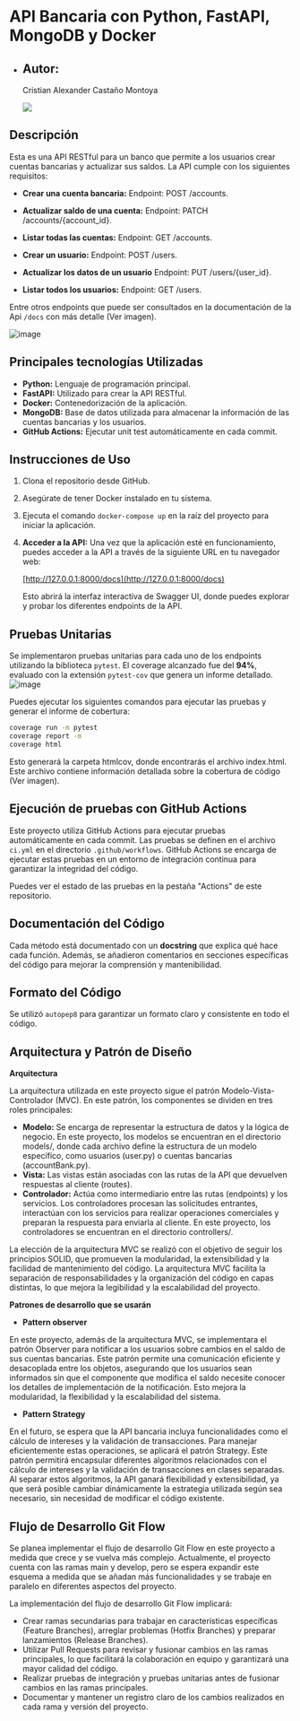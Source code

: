 # API Bancaria con Python, FastAPI, MongoDB y Docker
- ## Autor:
  Cristian Alexander Castaño Montoya
  
  [<img src="https://img.shields.io/badge/LinkedIn-Connect-blue?style=flat&logo=linkedin">](https://www.linkedin.com/in/cristiancastano852/)

## Descripción

Esta es una API RESTful para un banco que permite a los usuarios crear cuentas bancarias y actualizar sus saldos. La API cumple con los siguientes requisitos:

- **Crear una cuenta bancaria:** Endpoint: POST /accounts.

- **Actualizar saldo de una cuenta:** Endpoint: PATCH /accounts/{account_id}. 

- **Listar todas las cuentas:** Endpoint: GET /accounts.

- **Crear un usuario:** Endpoint: POST /users. 

- **Actualizar los datos de un usuario** Endpoint: PUT /users/{user_id}.
  
- **Listar todos los usuarios:** Endpoint: GET /users. 

Entre otros endpoints que puede ser consultados en la documentación de la Api `/docs` con más detalle (Ver imagen).

  ![image](https://github.com/cristiancastano852/Api_Bancaria/assets/44209773/76682d16-f5d0-45ca-9579-72f13160f2cc)

## Principales tecnologías Utilizadas

- **Python:** Lenguaje de programación principal.
- **FastAPI:** Utilizado para crear la API RESTful.
- **Docker:** Contenedorización de la aplicación.
- **MongoDB:** Base de datos utilizada para almacenar la información de las cuentas bancarias y los usuarios.
- **GitHub Actions:** Ejecutar unit test automáticamente en cada commit.


## Instrucciones de Uso

1. Clona el repositorio desde GitHub.
2. Asegúrate de tener Docker instalado en tu sistema.
3. Ejecuta el comando `docker-compose up` en la raíz del proyecto para iniciar la aplicación.
4. **Acceder a la API:** Una vez que la aplicación esté en funcionamiento, puedes acceder a la API a través de la siguiente URL en tu navegador web:
   
    [http://127.0.0.1:8000/docs](http://127.0.0.1:8000/docs)
   
    Esto abrirá la interfaz interactiva de Swagger UI, donde puedes explorar y probar los diferentes endpoints de la API.

## Pruebas Unitarias

Se implementaron pruebas unitarias para cada uno de los endpoints utilizando la biblioteca `pytest`. El coverage alcanzado fue del **94%**, evaluado con la extensión `pytest-cov` que genera un informe detallado.
  ![image](https://github.com/cristiancastano852/Api_Bancaria/assets/44209773/edf7697c-fd08-4d6d-9adb-1c414839a526)
  
Puedes ejecutar los siguientes comandos para ejecutar las pruebas y generar el informe de cobertura:

```bash
coverage run -m pytest
coverage report -m
coverage html
```
Esto generará la carpeta htmlcov, donde encontrarás el archivo index.html. Este archivo contiene información detallada sobre la cobertura de código (Ver imagen).

## Ejecución de pruebas con GitHub Actions

Este proyecto utiliza GitHub Actions para ejecutar pruebas automáticamente en cada commit. Las pruebas se definen en el archivo `ci.yml` en el directorio `.github/workflows`. GitHub Actions se encarga de ejecutar estas pruebas en un entorno de integración continua para garantizar la integridad del código.

Puedes ver el estado de las pruebas en la pestaña "Actions" de este repositorio.

## Documentación del Código
Cada método está documentado con un **docstring** que explica qué hace cada función. Además, se añadieron comentarios en secciones específicas del código para mejorar la comprensión y mantenibilidad.

## Formato del Código

Se utilizó `autopep8` para garantizar un formato claro y consistente en todo el código.

## Arquitectura y Patrón de Diseño

**Arquitectura**

La arquitectura utilizada en este proyecto sigue el patrón Modelo-Vista-Controlador (MVC). En este patrón, los componentes se dividen en tres roles principales:

- **Modelo:** Se encarga de representar la estructura de datos y la lógica de negocio. En este proyecto, los modelos se encuentran en el directorio models/, donde cada archivo define la estructura de un modelo específico, como usuarios (user.py) o cuentas bancarias (accountBank.py).
- **Vista:** Las vistas están asociadas con las rutas de la API que devuelven respuestas al cliente (routes).
- **Controlador:** Actúa como intermediario entre las rutas (endpoints) y los servicios. Los controladores procesan las solicitudes entrantes, interactúan con los servicios para realizar operaciones comerciales y preparan la respuesta para enviarla al cliente. En este proyecto, los controladores se encuentran en el directorio controllers/.
  
La elección de la arquitectura MVC se realizó con el objetivo de seguir los principios SOLID, que promueven la modularidad, la extensibilidad y la facilidad de mantenimiento del código. La arquitectura MVC facilita la separación de responsabilidades y la organización del código en capas distintas, lo que mejora la legibilidad y la escalabilidad del proyecto.

**Patrones de desarrollo que se usarán**
- **Pattern observer**

En este proyecto, además de la arquitectura MVC, se implementara el patrón Observer para notificar a los usuarios sobre cambios en el saldo de sus cuentas bancarias. Este patrón permite una comunicación eficiente y desacoplada entre los objetos, asegurando que los usuarios sean informados sin que el componente que modifica el saldo necesite conocer los detalles de implementación de la notificación. Esto mejora la modularidad, la flexibilidad y la escalabilidad del sistema.

- **Pattern Strategy**
  
En el futuro, se espera que la API bancaria incluya funcionalidades como el cálculo de intereses y la validación de transacciones. Para manejar eficientemente estas operaciones, se aplicará el patrón Strategy. Este patrón permitirá encapsular diferentes algoritmos relacionados con el cálculo de intereses y la validación de transacciones en clases separadas. Al separar estos algoritmos, la API ganará flexibilidad y extensibilidad, ya que será posible cambiar dinámicamente la estrategia utilizada según sea necesario, sin necesidad de modificar el código existente.

## Flujo de Desarrollo Git Flow
Se planea implementar el flujo de desarrollo Git Flow en este proyecto a medida que crece y se vuelva más complejo. Actualmente, el proyecto cuenta con las ramas main y develop, pero se espera expandir este esquema a medida que se añadan más funcionalidades y se trabaje en paralelo en diferentes aspectos del proyecto.

La implementación del flujo de desarrollo Git Flow implicará:

- Crear ramas secundarias para trabajar en características específicas (Feature Branches), arreglar problemas (Hotfix Branches) y preparar lanzamientos (Release Branches).
- Utilizar Pull Requests para revisar y fusionar cambios en las ramas principales, lo que facilitará la colaboración en equipo y garantizará una mayor calidad del código.
- Realizar pruebas de integración y pruebas unitarias antes de fusionar cambios en las ramas principales.
- Documentar y mantener un registro claro de los cambios realizados en cada rama y versión del proyecto.
